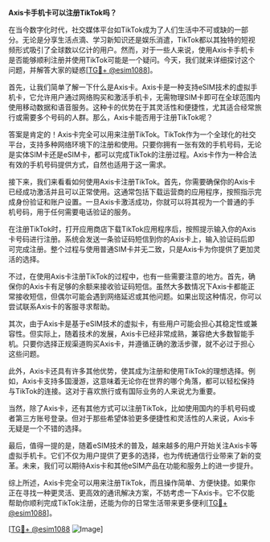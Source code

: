 **Axis卡手机卡可以注册TikTok吗？**

在当今数字化时代，社交媒体平台如TikTok成为了人们生活中不可或缺的一部分。无论是分享生活点滴、学习新知识还是娱乐消遣，TikTok都以其独特的短视频形式吸引了全球数以亿计的用户。然而，对于一些人来说，使用Axis卡手机卡是否能够顺利注册并使用TikTok可能是一个疑问。今天，我们就来详细探讨这个问题，并解答大家的疑惑[[TG💪+ @esim1088](https://t.me/s/esim1088)]。

首先，让我们简单了解一下什么是Axis卡。Axis卡是一种支持eSIM技术的虚拟手机卡，它允许用户通过网络购买和激活手机卡，无需物理SIM卡即可在全球范围内使用移动数据和语音服务。这种卡的优势在于其灵活性和便捷性，尤其适合经常旅行或需要多个号码的人群。那么，Axis卡能否用于注册TikTok呢？

答案是肯定的！Axis卡完全可以用来注册TikTok。TikTok作为一个全球化的社交平台，支持多种网络环境下的注册和使用。只要你拥有一张有效的手机号码，无论是实体SIM卡还是eSIM卡，都可以完成TikTok的注册过程。Axis卡作为一种合法有效的手机号码提供方式，自然也适用于这一需求。

接下来，我们来看看如何使用Axis卡注册TikTok。首先，你需要确保你的Axis卡已经成功激活并且可以正常使用。这通常包括下载运营商的应用程序，按照指示完成身份验证和账户设置。一旦Axis卡激活成功，你就可以将其视为一个普通的手机号码，用于任何需要电话验证的服务。

在注册TikTok时，打开应用商店下载TikTok应用程序后，按照提示输入你的Axis卡号码进行注册。系统会发送一条验证码短信到你的Axis卡上，输入验证码后即可完成注册。整个过程与使用普通SIM卡并无二致，只是Axis卡为你提供了更加灵活的选择。

不过，在使用Axis卡注册TikTok的过程中，也有一些需要注意的地方。首先，确保你的Axis卡有足够的余额来接收验证码短信。虽然大多数情况下Axis卡都能正常接收短信，但偶尔可能会遇到网络延迟或其他问题。如果出现这种情况，你可以尝试联系Axis卡的客服寻求帮助。

其次，由于Axis卡是基于eSIM技术的虚拟卡，有些用户可能会担心其稳定性或兼容性。但实际上，随着技术的发展，Axis卡已经非常成熟，兼容绝大多数智能手机。只要你选择正规渠道购买Axis卡，并遵循正确的激活步骤，就不必过于担心这些问题。

此外，Axis卡还具有许多其他优势，使其成为注册和使用TikTok的理想选择。例如，Axis卡支持多国漫游，这意味着无论你在世界的哪个角落，都可以轻松保持与TikTok的连接。这对于喜欢旅行或有国际业务的人来说尤为重要。

当然，除了Axis卡，还有其他方式可以注册TikTok，比如使用国内的手机号码或者第三方账号登录。但对于那些希望体验更多便捷性和灵活性的人来说，Axis卡无疑是一个不错的选择。

最后，值得一提的是，随着eSIM技术的普及，越来越多的用户开始关注Axis卡等虚拟手机卡。它们不仅为用户提供了更多的选择，也为传统通信行业带来了新的变革。未来，我们可以期待Axis卡和其他eSIM产品在功能和服务上的进一步提升。

综上所述，Axis卡完全可以用来注册TikTok，而且操作简单、方便快捷。如果你正在寻找一种更灵活、更高效的通讯解决方案，不妨考虑一下Axis卡。它不仅能帮助你顺利完成TikTok注册，还能为你的日常生活带来更多便利[[TG💪+ @esim1088](https://t.me/s/esim1088)]。

[[TG💪+ @esim1088](https://t.me/s/esim1088) ![Image](https://i.postimg.cc/4NQfJmqS/Snipaste-2025-05-13-00-14-12.png)]